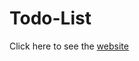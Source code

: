 # Todo-List

Click here to see the <a href="https://aps-todo-list.netlify.app/" target="_blank">website</a>
